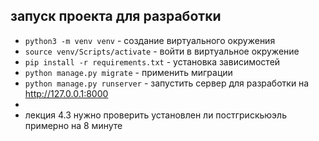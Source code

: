 ## запуск проекта для разработки

- `python3 -m venv venv` - создание виртуального окружения
- `source venv/Scripts/activate` - войти в виртуальное окружение
- `pip install -r requirements.txt` - установка зависимостей
- `python manage.py migrate` - применить миграции
- `python manage.py runserver` - запустить сервер для разработки на http://127.0.0.1:8000
- 
- лекция 4.3 нужно проверить установлен ли постгрискьюэль примерно на 8 минуте 